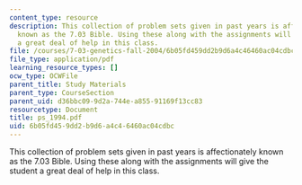 ```yaml
---
content_type: resource
description: This collection of problem sets given in past years is affectionately
  known as the 7.03 Bible. Using these along with the assignments will give the student
  a great deal of help in this class.
file: /courses/7-03-genetics-fall-2004/6b05fd459dd2b9d6a4c46460ac04cdbc_ps_1994.pdf
file_type: application/pdf
learning_resource_types: []
ocw_type: OCWFile
parent_title: Study Materials
parent_type: CourseSection
parent_uid: d36bbc09-9d2a-744e-a855-91169f13cc83
resourcetype: Document
title: ps_1994.pdf
uid: 6b05fd45-9dd2-b9d6-a4c4-6460ac04cdbc
---
```

This collection of problem sets given in past years is affectionately known as the 7.03 Bible. Using these along with the assignments will give the student a great deal of help in this class.

